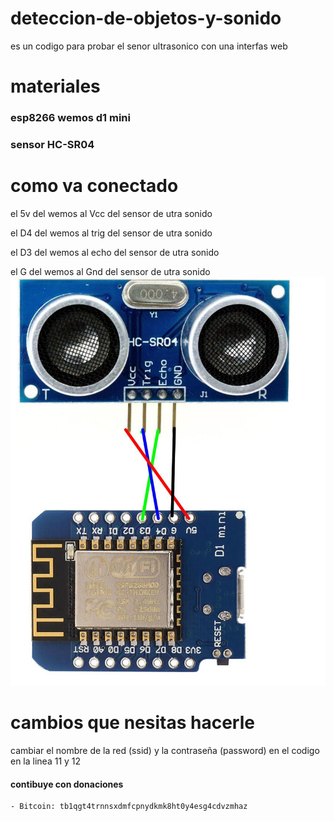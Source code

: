 # deteccion-de-objetos-y-sonido
es un codigo para probar el senor ultrasonico con una interfas web
# materiales
### esp8266 wemos d1 mini
### sensor HC-SR04
# como va conectado
el 5v del wemos al Vcc  del sensor de utra sonido

el D4 del wemos al trig del sensor de utra sonido

el D3 del wemos al echo del sensor de utra sonido

el G  del wemos al Gnd  del sensor de utra sonido
![alt imagen del diagrma de pines](https://github.com/jero98772/deteccion-de-objetos-y-sonido/blob/master/pines.jpg)
# cambios que nesitas hacerle
cambiar el nombre de la red (ssid) y la contraseña (password) en el codigo en la linea 11 y 12
#### contibuye con donaciones 
	
	- Bitcoin: tb1qgt4trnnsxdmfcpnydkmk8ht0y4esg4cdvzmhaz
